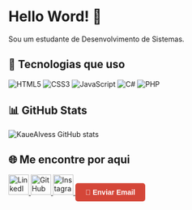 # Hello Word! 👋

Sou um estudante de Desenvolvimento de Sistemas.

## 🚀 Tecnologias que uso

![HTML5](https://img.shields.io/badge/-HTML5-E34F26?logo=html5&logoColor=fff)
![CSS3](https://img.shields.io/badge/-CSS3-1572B6?logo=css3&logoColor=fff)
![JavaScript](https://img.shields.io/badge/-JavaScript-F7DF1E?logo=javascript&logoColor=000)
![C#](https://img.shields.io/badge/-C%23-239120?logo=c-sharp&logoColor=fff)
![PHP](https://img.shields.io/badge/-PHP-777BB4?logo=php&logoColor=fff)


## 📊 GitHub Stats

![KaueAlvess GitHub stats](https://github-readme-stats.vercel.app/api?username=KaueAlvess&show_icons=true&theme=dracula)

## 🌐 Me encontre por aqui

<a href="https://www.linkedin.com/in/kaue-alves-696a1b34b?utm_source=share&utm_campaign=share_via&utm_content=profile&utm_medium=android_app" target="_blank">
  <img src="https://cdn.jsdelivr.net/gh/devicons/devicon/icons/linkedin/linkedin-original.svg" width="40" alt="LinkedIn"/>
</a>

<a href="https://github.com/KaueAlvess" target="_blank">
  <img src="https://cdn.jsdelivr.net/gh/devicons/devicon/icons/github/github-original.svg" width="40" alt="GitHub"/>
</a>

<a href="https://www.instagram.com/kayrysht/" target="_blank">
  <img src="https://upload.wikimedia.org/wikipedia/commons/a/a5/Instagram_icon.png" width="40" alt="Instagram"/>
</a>

<a href="kayyozzy@gmail.com" style="text-decoration: none;">
  <span style="display: inline-block; background-color: #d44638; color: white; padding: 10px 20px; border-radius: 5px; font-weight: bold; font-family: sans-serif;">
    📧 Enviar Email
  </span>
</a>

